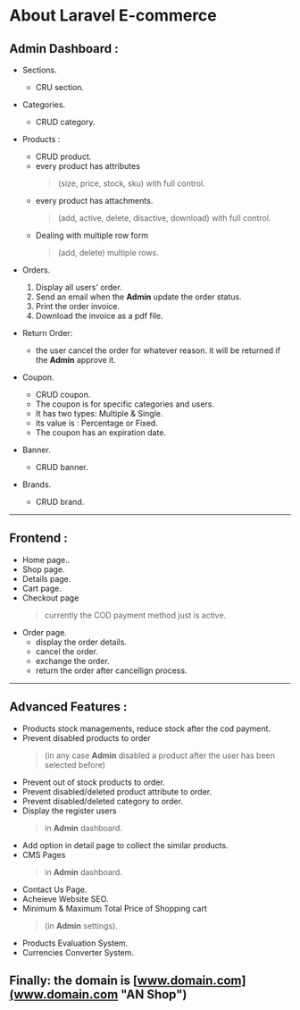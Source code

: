 
# About Laravel E-commerce 
<!-- ![markdown logo](http:logo.png) -->

## Admin Dashboard : 
*	Sections.
    *   CRU section.
  
*	Categories.
    *   CRUD category.


*   Products : 
    *   CRUD product.
    *   every product has attributes 
        >(size, price, stock, sku) with full control.
    *   every product has attachments.
        >(add, active, delete, disactive, download) with full control. 
    *   Dealing with multiple row form
        >(add, delete) multiple rows. 

*	Orders.
    1.   Display all users' order.
    1.	Send an email when the __Admin__ update the 
    order status.
    1.	Print the order invoice.
    1.	Download the invoice as a pdf file.
  
*   Return Order:
    *   the user cancel the order for whatever reason. it will be returned if the __Admin__ approve it.
       

*	Coupon.
    *   CRUD coupon.
    * 	The coupon is for specific categories and users.
    *   It has two types: Multiple & Single.
    *   its value is : Percentage or Fixed. 
    *	The coupon has an expiration date.

*	Banner.
    *   CRUD banner.

*	Brands.
    *   CRUD brand. 


--------------------
## Frontend : 
*	Home page..
*   Shop page.
*   Details page.
*   Cart page.
*   Checkout page
    >currently the COD payment method just is active.
*   Order page.
    *   display the order details.
    *   cancel the order.
    *   exchange the order.
    *   return the order after cancellign process.
  
--------------------
## Advanced Features : 
-	Products stock managements, reduce stock after the cod payment. 
-	Prevent disabled products to order 
    > (in any case __Admin__ disabled a product after the user has been selected before)
-	Prevent out of stock products to order.
-	Prevent disabled/deleted product attribute to order.
-	Prevent disabled/deleted category to order.
-	Display the register users 
    >in __Admin__ dashboard.
-	Add option in detail page to collect the similar products.
-	CMS Pages 
    >in __Admin__ dashboard.
-	Contact Us Page.
-   Acheieve Website SEO.
-	Minimum & Maximum Total Price of Shopping cart 
    >(in __Admin__ settings).
-	Products Evaluation System.
-	Currencies Converter System.

## Finally: the domain is [www.domain.com](www.domain.com "AN Shop")
